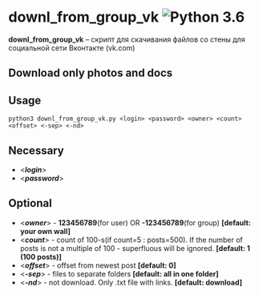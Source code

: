 downl_from_group_vk ![Python 3.6](https://pp.userapi.com/c846523/v846523407/b716d/N3RXKWFcPS0.jpg)
======
**downl_from_group_vk** – скрипт для скачивания файлов со стены для социальной сети Вконтакте (vk.com)

Download only photos and docs
------------

Usage
------------
```shell
python3 downl_from_group_vk.py <login> <password> <owner> <count> <offset> <-sep> <-nd>
```
Necessary
------------
* <***login***>
* <***password***>

Optional
------------
* <***owner***> - **123456789**(for user) OR **-123456789**(for group) **[default: your own wall]**
* <***count***> - count of 100-s(if count=5 : posts=500). If the number of posts is not a multiple of 100 - superfluous will be ignored. **[default: 1 (100 posts)]**
* <***offset***> - offset from newest post **[default: 0]**
* <***-sep***> - files to separate folders **[default: all in one folder]**
* <***-nd***> - not download. Only .txt file with links. **[default: download]**
